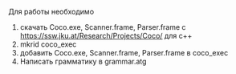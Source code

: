 Для работы необходимо
1) скачать Coco.exe, Scanner.frame, Parser.frame с https://ssw.jku.at/Research/Projects/Coco/ для c++
2) mkrid coco_exec
3) добавить Coco.exe, Scanner.frame, Parser.frame в coco_exec
4) Написать грамматику в grammar.atg